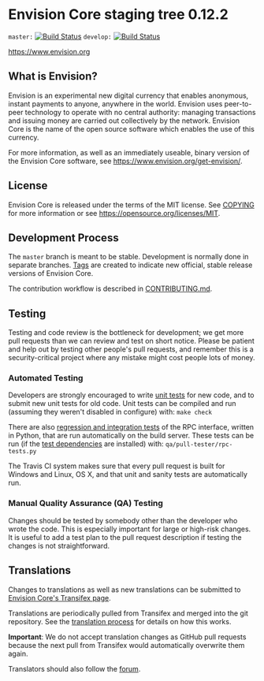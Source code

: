 Envision Core staging tree 0.12.2
===============================

`master:` [![Build Status](https://travis-ci.org/bmyatt/envision.svg?branch=master)](https://travis-ci.org/bmyatt/envision) `develop:` [![Build Status](https://travis-ci.org/bmyatt/envision.svg?branch=develop)](https://travis-ci.org/bmyatt/envision/branches)

https://www.envision.org


What is Envision?
----------------

Envision is an experimental new digital currency that enables anonymous, instant
payments to anyone, anywhere in the world. Envision uses peer-to-peer technology
to operate with no central authority: managing transactions and issuing money
are carried out collectively by the network. Envision Core is the name of the open
source software which enables the use of this currency.

For more information, as well as an immediately useable, binary version of
the Envision Core software, see https://www.envision.org/get-envision/.


License
-------

Envision Core is released under the terms of the MIT license. See [COPYING](COPYING) for more
information or see https://opensource.org/licenses/MIT.

Development Process
-------------------

The `master` branch is meant to be stable. Development is normally done in separate branches.
[Tags](https://github.com/bmyatt/envision/tags) are created to indicate new official,
stable release versions of Envision Core.

The contribution workflow is described in [CONTRIBUTING.md](CONTRIBUTING.md).

Testing
-------

Testing and code review is the bottleneck for development; we get more pull
requests than we can review and test on short notice. Please be patient and help out by testing
other people's pull requests, and remember this is a security-critical project where any mistake might cost people
lots of money.

### Automated Testing

Developers are strongly encouraged to write [unit tests](/doc/unit-tests.md) for new code, and to
submit new unit tests for old code. Unit tests can be compiled and run
(assuming they weren't disabled in configure) with: `make check`

There are also [regression and integration tests](/qa) of the RPC interface, written
in Python, that are run automatically on the build server.
These tests can be run (if the [test dependencies](/qa) are installed) with: `qa/pull-tester/rpc-tests.py`

The Travis CI system makes sure that every pull request is built for Windows
and Linux, OS X, and that unit and sanity tests are automatically run.

### Manual Quality Assurance (QA) Testing

Changes should be tested by somebody other than the developer who wrote the
code. This is especially important for large or high-risk changes. It is useful
to add a test plan to the pull request description if testing the changes is
not straightforward.

Translations
------------

Changes to translations as well as new translations can be submitted to
[Envision Core's Transifex page](https://www.transifex.com/projects/p/envision/).

Translations are periodically pulled from Transifex and merged into the git repository. See the
[translation process](doc/translation_process.md) for details on how this works.

**Important**: We do not accept translation changes as GitHub pull requests because the next
pull from Transifex would automatically overwrite them again.

Translators should also follow the [forum](https://www.envision.org/forum/topic/envision-worldwide-collaboration.88/).
